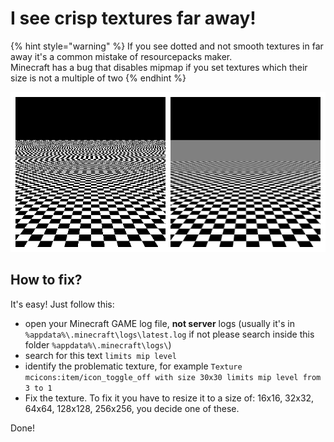 # I see crisp textures far away!

{% hint style="warning" %}
If you see dotted and not smooth textures in far away it's a common mistake of resourcepacks maker.  
Minecraft has a bug that disables mipmap if you set textures which their size is not a multiple of two
{% endhint %}

![LEFT: without mipmap. RIGHT: with mipmap](../.gitbook/assets/image%20%2819%29.png)

## **How to fix?**

It's easy! Just follow this:

* open your Minecraft GAME log file, **not server** logs \(usually it's in `%appdata%\.minecraft\logs\latest.log` if not please search inside this folder `%appdata%\.minecraft\logs\`\)
* search for this text `limits mip level`
* identify the problematic texture, for example `Texture mcicons:item/icon_toggle_off with size 30x30 limits mip level from 3 to 1`
* Fix the texture. To fix it you have to resize it to a size of: 16x16, 32x32, 64x64, 128x128, 256x256, you decide one of these.

Done!

